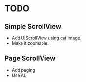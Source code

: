 # TODO

## Simple ScrollView
- Add UIScrollView using cat image.
- Make it zoomable.

## Page ScrollView
- Add paging
- Use AL


